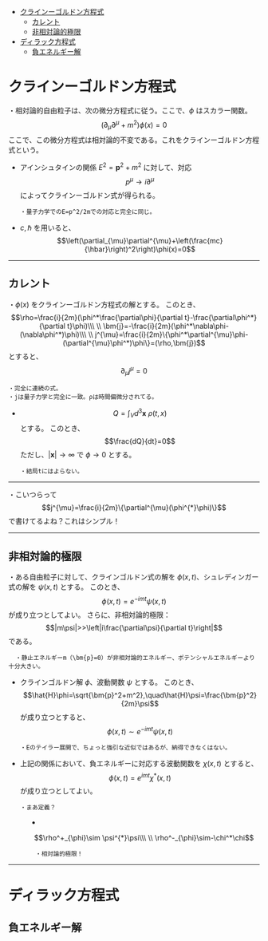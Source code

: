 
- [クラインーゴルドン方程式](#クラインーゴルドン方程式)
  - [カレント](#カレント)
  - [非相対論的極限](#非相対論的極限)
- [ディラック方程式](#ディラック方程式)
  - [負エネルギー解](#負エネルギー解)




# クラインーゴルドン方程式 

・相対論的自由粒子は、次の微分方程式に従う。ここで、$\phi$ はスカラー関数。
$$(\partial_{\mu}\partial^{\mu}+m^2)\phi(x)=0$$
ここで、この微分方程式は相対論的不変である。これをクラインーゴルドン方程式という。
<br>

- アインシュタインの関係 $E^2=\bm{p}^2+m^2$ に対して、対応
$$p^{\mu}\to i\partial^{\mu}$$
によってクラインーゴルドン式が得られる。

      ・量子力学でのE=p^2/2mでの対応と完全に同じ。

- $c,\hbar$ を用いると、
$$\left(\partial_{\mu}\partial^{\mu}+\left(\frac{mc}{\hbar}\right)^2\right)\phi(x)=0$$

---

## カレント

・$\phi(x)$ をクラインーゴルドン方程式の解とする。
このとき、
$$\rho=\frac{i}{2m}(\phi^*\frac{\partial\phi}{\partial t}-\frac{\partial\phi^*}{\partial t}\phi)\\\ \\
\bm{j}=-\frac{i}{2m}(\phi^*\nabla\phi-(\nabla\phi^*)\phi)\\\ \\
j^{\mu}=\frac{i}{2m}\{\phi^*\partial^{\mu}\phi-(\partial^{\mu}\phi^*)\phi\}=(\rho,\bm{j})$$
とすると、
$$\partial_{\mu}j^{\mu}=0$$

    ・完全に連続の式。
    ・jは量子力学と完全に一致。ρは時間偏微分されてる。


- $$Q=\int_Vd^3\bm{x}\ \rho(t,x)$$
とする。
このとき、$$\frac{dQ}{dt}=0$$
ただし、$|\bm{x}|\to\infty$ で $\phi\to0$ とする。

      ・結局tにはよらない。

---

・こいつらって
$$j^{\mu}=\frac{i}{2m}\{\partial^{\mu}(\phi^{*}\phi)\}$$
で書けてるよね？これはシンプル！

---

## 非相対論的極限


<dl><dt>

・ある自由粒子に対して、クラインゴルドン式の解を $\phi(x,t)$、シュレディンガー式の解を $\psi(x,t)$ とする。
このとき、
$$\phi(x,t)=e^{-imt}\psi(x,t)$$
が成り立つとしてよい。
さらに、非相対論的極限：
$$|m\psi|>>\left|i\frac{\partial\psi}{\partial t}\right|$$
である。

      ・静止エネルギーm（\bm{p}=0）が非相対論的エネルギー、ポテンシャルエネルギーより十分大きい。

- クラインゴルドン解 $\phi$、波動関数 $\psi$ とする。
このとき、
$$\hat{H}\phi=\sqrt{\bm{p}^2+m^2},\quad\hat{H}\psi=\frac{\bm{p}^2}{2m}\psi$$
が成り立つとすると、
$$\phi(x,t)\sim e^{-imt}\psi(x,t)$$

      ・Eのテイラー展開で、ちょっと強引な近似ではあるが、納得できなくはない。


- 上記の関係において、負エネルギーに対応する波動関数を $\chi(x,t)$ とすると、
$$\phi(x,t)=e^{imt}\chi^*(x,t)$$
が成り立つとしてよい。

      ・まあ定義？

</dt><dd>

- 
$$\rho^+_{\phi}\sim \psi^{*}\psi\\\ \\
\rho^-_{\phi}\sim-\chi^*\chi$$

      ・相対論的極限！

</dd></dl>

---

# ディラック方程式

## 負エネルギー解










